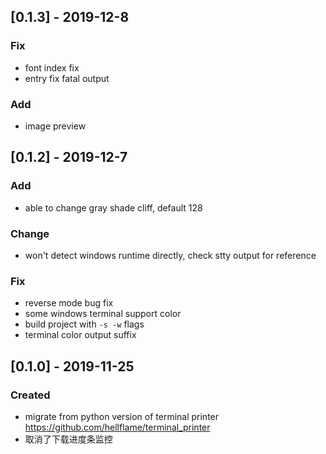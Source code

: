 ## [0.1.3] - 2019-12-8

### Fix

- font index fix
- entry fix fatal output

### Add

- image preview

## [0.1.2] - 2019-12-7

### Add

- able to change gray shade cliff, default 128

### Change

- won't detect windows runtime directly, check stty output for reference

### Fix

- reverse mode bug fix
- some windows terminal support color
- build project with `-s -w` flags
- terminal color output suffix

## [0.1.0] - 2019-11-25

### Created

- migrate from python version of terminal printer https://github.com/hellflame/terminal_printer
- 取消了下载进度条监控
